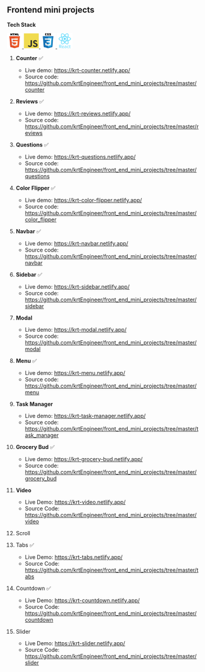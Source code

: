 ## Frontend mini projects

**Tech Stack**

<a href="https://www.w3.org/html/" target="_blank" rel="noreferrer"> <img src="https://raw.githubusercontent.com/devicons/devicon/master/icons/html5/html5-original-wordmark.svg" alt="html5" width="40" height="40"/> </a> <a href="https://developer.mozilla.org/en-US/docs/Web/JavaScript" target="_blank" rel="noreferrer"> <img src="https://raw.githubusercontent.com/devicons/devicon/master/icons/javascript/javascript-original.svg" alt="javascript" width="40" height="40"/> </a> <a href="https://www.w3schools.com/css/" target="_blank" rel="noreferrer"> <img src="https://raw.githubusercontent.com/devicons/devicon/master/icons/css3/css3-original-wordmark.svg" alt="css3" width="40" height="40"/> </a> <a href="https://reactjs.org/" target="_blank" rel="noreferrer"> <img src="https://raw.githubusercontent.com/devicons/devicon/master/icons/react/react-original-wordmark.svg" alt="react" width="40" height="40"/> </a>

1. **Counter** :white_check_mark:

   - Live demo: https://krt-counter.netlify.app/
   - Source code: https://github.com/krtEngineer/front_end_mini_projects/tree/master/counter

2. **Reviews** :white_check_mark:

   - Live demo: https://krt-reviews.netlify.app/
   - Source code: https://github.com/krtEngineer/front_end_mini_projects/tree/master/reviews

3. **Questions** :white_check_mark:

   - Live demo: https://krt-questions.netlify.app/
   - Source code: https://github.com/krtEngineer/front_end_mini_projects/tree/master/questions

4. **Color Flipper** :white_check_mark:

   - Live demo: https://krt-color-flipper.netlify.app/
   - Source code: https://github.com/krtEngineer/front_end_mini_projects/tree/master/color_flipper

5. **Navbar** :white_check_mark:

   - Live demo: https://krt-navbar.netlify.app/
   - Source code: https://github.com/krtEngineer/front_end_mini_projects/tree/master/navbar

6. **Sidebar** :white_check_mark:

   - Live demo: https://krt-sidebar.netlify.app/
   - Source code: https://github.com/krtEngineer/front_end_mini_projects/tree/master/sidebar

7. **Modal**

   - Live demo: https://krt-modal.netlify.app/
   - Source code: https://github.com/krtEngineer/front_end_mini_projects/tree/master/modal

8. **Menu** :white_check_mark:

   - Live demo: https://krt-menu.netlify.app/
   - Source code: https://github.com/krtEngineer/front_end_mini_projects/tree/master/menu

9. **Task Manager**

   - Live demo: https://krt-task-manager.netlify.app/
   - Source code: https://github.com/krtEngineer/front_end_mini_projects/tree/master/task_manager

10. **Grocery Bud** :white_check_mark:

    - Live demo: https://krt-grocery-bud.netlify.app/
    - Source code: https://github.com/krtEngineer/front_end_mini_projects/tree/master/grocery_bud

11. **Video**

    - Live Demo: https://krt-video.netlify.app/
    - Source Code: https://github.com/krtEngineer/front_end_mini_projects/tree/master/video

12. Scroll

13. Tabs :white_check_mark:

    - Live Demo: https://krt-tabs.netlify.app/
    - Source Code: https://github.com/krtEngineer/front_end_mini_projects/tree/master/tabs

14. Countdown :white_check_mark:

    - Live Demo: https://krt-countdown.netlify.app/
    - Source Code: https://github.com/krtEngineer/front_end_mini_projects/tree/master/countdown

15. Slider

    - Live Demo: https://krt-slider.netlify.app/
    - Source Code: https://github.com/krtEngineer/front_end_mini_projects/tree/master/slider
